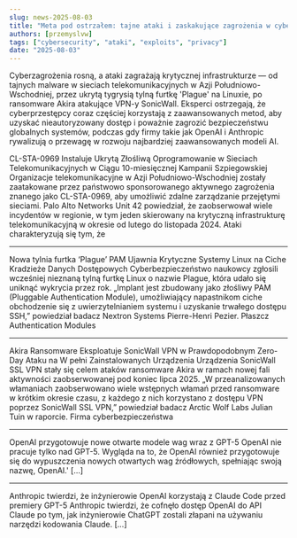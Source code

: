 ```yaml
---
slug: news-2025-08-03
title: "Meta pod ostrzałem: tajne ataki i zaskakujące zagrożenia w cyberprzestrzeni!"
authors: [przemyslvw]
tags: ["cybersecurity", "ataki", "exploits", "privacy"]
date: "2025-08-03"
---
```


Cyberzagrożenia rosną, a ataki zagrażają krytycznej infrastrukturze — od tajnych malware w sieciach telekomunikacyjnych w Azji Południowo-Wschodniej, przez ukrytą tygrysią tylną furtkę 'Plague' na Linuxie, po ransomware Akira atakujące VPN-y SonicWall. Eksperci ostrzegają, że cyberprzestępcy coraz częściej korzystają z zaawansowanych metod, aby uzyskać nieautoryzowany dostęp i poważnie zagrozić bezpieczeństwu globalnych systemów, podczas gdy firmy takie jak OpenAI i Anthropic rywalizują o przewagę w rozwoju najbardziej zaawansowanych modeli AI.

<!-- truncate -->

CL-STA-0969 Instaluje Ukrytą Złośliwą Oprogramowanie w Sieciach Telekomunikacyjnych w Ciągu 10-miesięcznej Kampanii Szpiegowskiej
Organizacje telekomunikacyjne w Azji Południowo-Wschodniej zostały zaatakowane przez państwowo sponsorowanego aktywnego zagrożenia znanego jako CL-STA-0969, aby umożliwić zdalne zarządzanie przejętymi sieciami.
Palo Alto Networks Unit 42 powiedział, że zaobserwował wiele incydentów w regionie, w tym jeden skierowany na krytyczną infrastrukturę telekomunikacyjną w okresie od lutego do listopada 2024.
Ataki charakteryzują się tym, że

---

Nowa tylnia furtka ‘Plague’ PAM Ujawnia Krytyczne Systemy Linux na Ciche Kradzieże Danych Dostępowych
Cyberbezpieczeństwo naukowcy zgłosili wcześniej nieznaną tylną furtkę Linux o nazwie Plague, która udało się uniknąć wykrycia przez rok.
„Implant jest zbudowany jako złośliwy PAM (Pluggable Authentication Module), umożliwiający napastnikom ciche obchodzenie się z uwierzytelnianiem systemu i uzyskanie trwałego dostępu SSH,” powiedział badacz Nextron Systems Pierre-Henri Pezier.
Płaszcz Authentication Modules

---

Akira Ransomware Eksploatuje SonicWall VPN w Prawdopodobnym Zero-Day Ataku na W pełni Zainstalowanych Urządzenia
Urządzenia SonicWall SSL VPN stały się celem ataków ransomware Akira w ramach nowej fali aktywności zaobserwowanej pod koniec lipca 2025.
„W przeanalizowanych włamaniach zaobserwowano wiele wstępnych włamań przed ransomware w krótkim okresie czasu, z każdego z nich korzystano z dostępu VPN poprzez SonicWall SSL VPN,” powiedział badacz Arctic Wolf Labs Julian Tuin w raporcie.
Firma cyberbezpieczeństwa

---

OpenAI przygotowuje nowe otwarte modele wag wraz z GPT-5
OpenAI nie pracuje tylko nad GPT-5. Wygląda na to, że OpenAI również przygotowuje się do wypuszczenia nowych otwartych wag źródłowych, spełniając swoją nazwę, OpenAI.' [...]

---

Anthropic twierdzi, że inżynierowie OpenAI korzystają z Claude Code przed premiery GPT-5
Anthropic twierdzi, że cofnęło dostęp OpenAI do API Claude po tym, jak inżynierowie ChatGPT zostali złapani na używaniu narzędzi kodowania Claude. [...]
